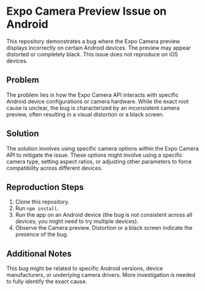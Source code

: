 # Expo Camera Preview Issue on Android

This repository demonstrates a bug where the Expo Camera preview displays incorrectly on certain Android devices. The preview may appear distorted or completely black.  This issue does not reproduce on iOS devices.

## Problem

The problem lies in how the Expo Camera API interacts with specific Android device configurations or camera hardware. While the exact root cause is unclear, the bug is characterized by an inconsistent camera preview, often resulting in a visual distortion or a black screen.

## Solution

The solution involves using specific camera options within the Expo Camera API to mitigate the issue.  These options might involve using a specific camera type, setting aspect ratios, or adjusting other parameters to force compatibility across different devices.

## Reproduction Steps

1. Clone this repository.
2. Run `npm install`.
3. Run the app on an Android device (the bug is not consistent across all devices; you might need to try multiple devices).
4. Observe the Camera preview.  Distortion or a black screen indicate the presence of the bug. 

## Additional Notes

This bug might be related to specific Android versions, device manufacturers, or underlying camera drivers. More investigation is needed to fully identify the exact cause.